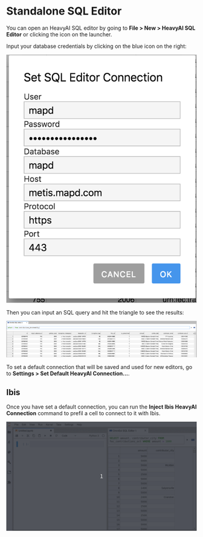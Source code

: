 # Standalone SQL Editor

You can open an HeavyAI SQL editor by going to **File > New > HeavyAI SQL Editor** or clicking the icon on the launcher.

Input your database credentials by clicking on the blue icon on the right:

![](./sqlcon.png)

Then you can input an SQL query and hit the triangle to see the results:

![](./sql.png)

To set a default connection that will be saved and used for new editors, go to **Settings > Set Default HeavyAI Connection...**.

## Ibis

Once you have set a default connection, you can run the **Inject Ibis HeavyAI Connection** command to prefil a cell to connect to it with Ibis.

![](./inject-ibis-con.gif)
